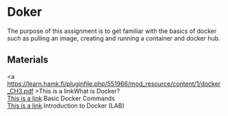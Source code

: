 # Doker
The purpose of this assignment is to get familiar with the basics of docker such as pulling an image, creating and running a container and docker hub.
## Materials
<a https://learn.hamk.fi/pluginfile.php/551966/mod_resource/content/1/docker_CH3.pdf >This is a link</a>What is Docker?  <br>
<a href="src/Test.java">This is a link</a>.Basic Docker Commands <br>
<a href="src/Test.java">This is a link</a>.Introduction to Docker (LAB)
